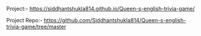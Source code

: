 Project:- https://siddhantshukla814.github.io/Queen-s-english-trivia-game/


Project Repo:- https://github.com/Siddhantshukla814/Queen-s-english-trivia-game/tree/master
